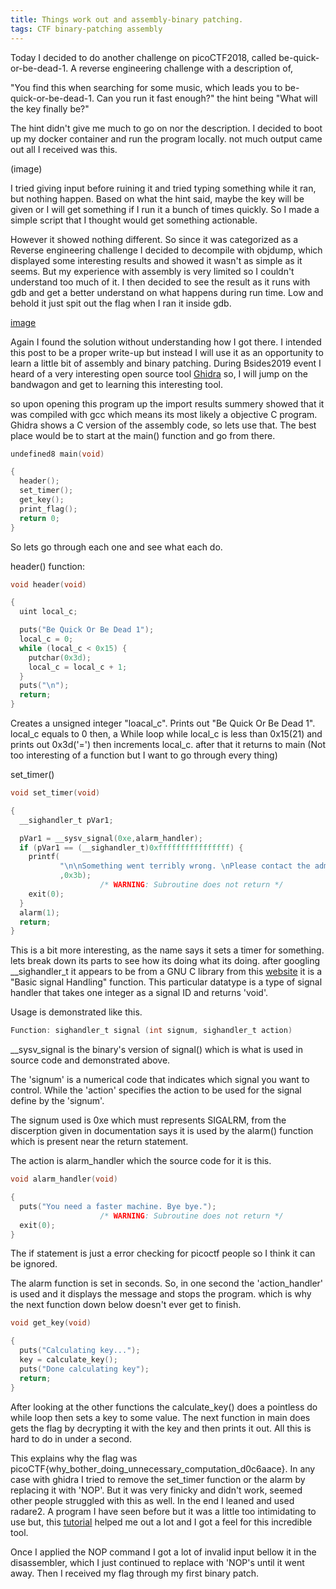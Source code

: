 ```yaml
---
title: Things work out and assembly-binary patching.
tags: CTF binary-patching assembly
---
```

Today I decided to do another challenge on picoCTF2018, called be-quick-or-be-dead-1. A reverse engineering challenge with a description of,

"You find this when searching for some music, which leads you to be-quick-or-be-dead-1. Can you run it fast enough?"
the hint being "What will the key finally be?"

The hint didn't give me much to go on nor the description. I decided to boot up my docker container and run the program locally. not much output came out all I received was this.

(image)

I tried giving input before ruining it and tried typing something while it ran, but nothing happen. Based on what the hint said, maybe the key will be given or I will get something if I run it a bunch of times quickly. So I made a simple script that I thought would get something actionable.

However it showed nothing different. So since it was categorized as a Reverse engineering challenge I decided to decompile with objdump, which displayed some interesting results and showed it wasn't as simple as it seems. But my experience with assembly is very limited so I couldn't understand too much of it. I then decided to see the result as it runs with gdb and get a better understand on what happens during run time. Low and behold it just spit out the flag when I ran it inside gdb.

[image]()

Again I found the solution without understanding how I got there. I intended this post to be a proper write-up but instead I will use it as an opportunity to learn a little bit of assembly and binary patching. During Bsides2019 event I heard of a very interesting open source tool [Ghidra](https://ghidra-sre.org/) so, I will jump on the bandwagon and get to learning this interesting tool.

so upon opening this program up the import results summery showed that it was compiled with gcc which means its most likely a objective C program. Ghidra shows a C version of the assembly code, so lets use that. The best place would be to start at the main() function and go from there.

```c
undefined8 main(void)

{
  header();
  set_timer();
  get_key();
  print_flag();
  return 0;
}
```
So lets go through each one and see what each do.

header() function:

```c
void header(void)

{
  uint local_c;

  puts("Be Quick Or Be Dead 1");
  local_c = 0;
  while (local_c < 0x15) {
    putchar(0x3d);
    local_c = local_c + 1;
  }
  puts("\n");
  return;
}
```
Creates a unsigned integer "loacal_c". Prints out "Be Quick Or Be Dead 1". local_c equals to 0 then, a While loop while local_c is less than 0x15(21) and prints out 0x3d('=') then increments local_c.
after that it returns to main (Not too interesting of a function but I want to go through every thing)

set_timer()
```c
void set_timer(void)

{
  __sighandler_t pVar1;

  pVar1 = __sysv_signal(0xe,alarm_handler);
  if (pVar1 == (__sighandler_t)0xffffffffffffffff) {
    printf(
           "\n\nSomething went terribly wrong. \nPlease contact the admins with\"be-quick-or-be-dead-1.c:%d\".\n"
           ,0x3b);
                    /* WARNING: Subroutine does not return */
    exit(0);
  }
  alarm(1);
  return;
}
```

This is a bit more interesting, as the name says it sets a timer for something. lets break down its parts to see how its doing what its doing.
after googling __sighandler_t it appears to be from a GNU C library from this [website](http://www.gnu.org/software/libc/manual/html_node/Basic-Signal-Handling.html) it is a "Basic signal Handling" function. This particular datatype is a type of signal handler that takes one integer as a signal ID and returns 'void'.

Usage is demonstrated like this.
 ```c
Function: sighandler_t signal (int signum, sighandler_t action)
 ```

__sysv_signal is the binary's version of signal() which is what is used in source code and demonstrated above.

The 'signum' is a numerical code that indicates which signal you want to control. While the 'action' specifies the action to be used for the signal define by the 'signum'.

The signum used is 0xe which must represents SIGALRM, from the discerption given in documentation says it is used by the alarm() function which is present near the return statement.

The action is alarm_handler which the source code for it is this.

```c
void alarm_handler(void)

{
  puts("You need a faster machine. Bye bye.");
                    /* WARNING: Subroutine does not return */
  exit(0);
}

```
The if statement is just a error checking for picoctf people so I think it can be ignored.

The alarm function is set in seconds. So, in one second the 'action_handler' is used and it displays the message and stops the program. which is why the next function down below doesn't ever get to finish.

```c
void get_key(void)

{
  puts("Calculating key...");
  key = calculate_key();
  puts("Done calculating key");
  return;
}
```

 After looking at the other functions the calculate_key() does a pointless do while loop then sets a key to some value. The next function in main does gets the flag by decrypting it with the key and then prints it out. All this is hard to do in under a second.

This explains why the flag was picoCTF{why_bother_doing_unnecessary_computation_d0c6aace}. In any case with ghidra I tried to remove the set_timer function or the alarm by replacing it with 'NOP'. But it was very finicky and didn't work, seemed other people struggled with this as well. In the end I leaned and used radare2. A program I have seen before but it was a little too intimidating to use but, this [tutorial](https://scriptdotsh.com/index.php/2018/08/13/reverse-engineering-patching-binaries-with-radare2-arm-aarch64/) helped me out a lot and I got a feel for this incredible tool.

Once I applied the NOP command I got a lot of invalid input bellow it in the disassembler, which I just continued to replace with 'NOP's until it went away. Then I received my flag through my first binary patch.
